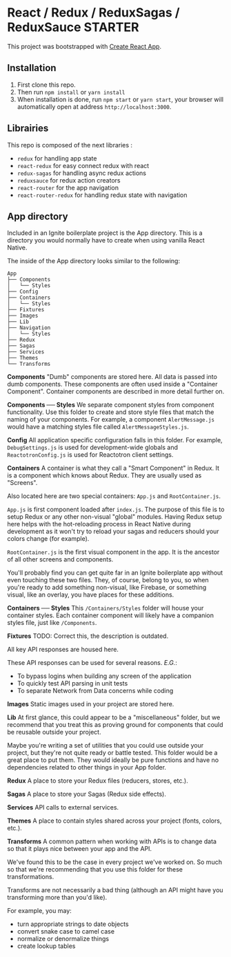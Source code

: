 # React / Redux / ReduxSagas / ReduxSauce STARTER

This project was bootstrapped with [Create React App](https://github.com/facebookincubator/create-react-app).


## Installation

1. First clone this repo.
2. Then run `npm install` or `yarn install`
3. When installation is done, run `npm start` or `yarn start`, your browser will automatically open at address `http://localhost:3000`.


## Librairies

This repo is composed of the next libraries :

* `redux` for handling app state
* `react-redux` for easy connect redux with react
* `redux-sagas` for handling async redux actions
* `reduxsauce` for redux action creators
* `react-router` for the app navigation
* `react-router-redux` for handling redux state with navigation



## App directory

Included in an Ignite boilerplate project is the App directory. This is a directory you would normally have to create when using vanilla React Native.

The inside of the App directory looks similar to the following:

```
App
├── Components
│   └── Styles
├── Config
├── Containers
│   └── Styles
├── Fixtures
├── Images
├── Lib
├── Navigation
│   └── Styles
├── Redux
├── Sagas
├── Services
├── Themes
└── Transforms
```

**Components**
"Dumb" components are stored here. All data is passed into dumb components. These components are often used inside a "Container Component". Container components are described in more detail further on.

**Components ── Styles**
We separate component styles from component functionality. Use this folder to create and store style files that match the naming of your components. For example, a component `AlertMessage.js` would have a matching styles file called `AlertMessageStyles.js`.

**Config**
All application specific configuration falls in this folder. For example, `DebugSettings.js` is used for development-wide globals and `ReactotronConfig.js` is used for Reactotron client settings.

**Containers**
A container is what they call a "Smart Component" in Redux. It is a component
which knows about Redux. They are usually used as "Screens".

Also located here are two special containers: `App.js` and `RootContainer.js`.

`App.js` is first component loaded after `index.js`. The purpose of this file is to setup Redux or any other non-visual "global" modules. Having Redux setup here helps with the hot-reloading process in React Native during development as it won't try to reload your sagas and reducers should your colors change (for example).

`RootContainer.js` is the first visual component in the app. It is the ancestor of all other screens and components.

You'll probably find you can get quite far in an Ignite boilerplate app without even touching these two files. They, of course, belong to you, so when you're ready to add something non-visual, like Firebase, or something visual, like an overlay, you have places for these additions.

**Containers ── Styles**
This `/Containers/Styles` folder will house your container styles. Each container component will likely have a companion styles file, just like `/Components`.

**Fixtures**
TODO: Correct this, the description is outdated.

All key API responses are housed here.

These API responses can be used for several reasons.  _E.G._:
* To bypass logins when building any screen of the application
* To quickly test API parsing in unit tests
* To separate Network from Data concerns while coding

**Images**
Static images used in your project are stored here.

**Lib**
At first glance, this could appear to be a "miscellaneous" folder, but we recommend that you treat this as proving ground for components that could be reusable outside your project.

Maybe you're writing a set of utilities that you could use outside your project, but they're not quite ready or battle tested. This folder would be a great place to put them. They would ideally be pure functions and have no dependencies related to other things in your App folder.

**Redux**
A place to store your Redux files (reducers, stores, etc.).

**Sagas**
A place to store your Sagas (Redux side effects).

**Services**
API calls to external services.

**Themes**
A place to contain styles shared across your project (fonts, colors, etc.).

**Transforms**
A common pattern when working with APIs is to change data so that it plays nice between your app and the API.

We've found this to be the case in every project we've worked on. So much so that we're recommending that you use this folder for these transformations.

Transforms are not necessarily a bad thing (although an API might have you transforming more than you'd like).

For example, you may:

* turn appropriate strings to date objects
* convert snake case to camel case
* normalize or denormalize things
* create lookup tables


